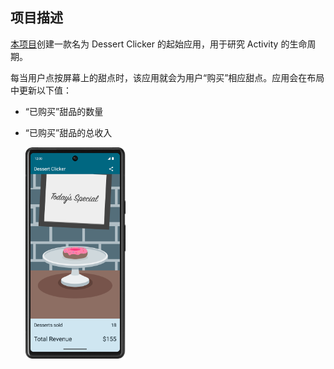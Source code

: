 ## 项目描述

[本项目](https://developer.android.google.cn/codelabs/basic-android-kotlin-compose-activity-lifecycle?hl=zh-cn&continue=https%3A%2F%2Fdeveloper.android.google.cn%2Fcourses%2Fpathways%2Fandroid-basics-compose-unit-4-pathway-1%3Fhl%3Dzh-cn%23codelab-https%3A%2F%2Fdeveloper.android.com%2Fcodelabs%2Fbasic-android-kotlin-compose-activity-lifecycle#1)创建一款名为 Dessert Clicker 的起始应用，用于研究 Activity 的生命周期。

每当用户点按屏幕上的甜点时，该应用就会为用户“购买”相应甜点。应用会在布局中更新以下值：

- “已购买”甜品的数量

- “已购买”甜品的总收入

  <img src="images/245d0bdfc09f4d54.png" alt="245d0bdfc09f4d54.png" style="zoom: 33%;" />

